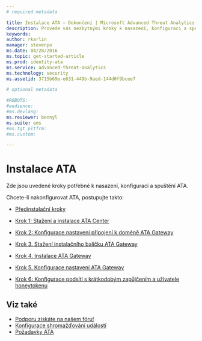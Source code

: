 ```yaml
---
# required metadata

title: Instalace ATA – Dokončení | Microsoft Advanced Threat Analytics
description: Provede vás nezbytnými kroky k nasazení, konfiguraci a spuštění ATA.
keywords:
author: rkarlin
manager: stevenpo
ms.date: 04/28/2016
ms.topic: get-started-article
ms.prod: identity-ata
ms.service: advanced-threat-analytics
ms.technology: security
ms.assetid: 3715b69e-e631-449b-9aed-144d0f9bcee7

# optional metadata

#ROBOTS:
#audience:
#ms.devlang:
ms.reviewer: bennyl
ms.suite: ems
#ms.tgt_pltfrm:
#ms.custom:

---
```


# Instalace ATA

Zde jsou uvedené kroky potřebné k nasazení, konfiguraci a spuštění ATA.

Chcete-li nakonfigurovat ATA, postupujte takto:

-   [Předinstalační kroky](install-ata-preinstall.md)

-   [Krok 1: Stažení a instalace ATA Center](install-ata-step1.md)

-   [Krok 2: Konfigurace nastavení připojení k doméně ATA Gateway](install-ata-step2.md)

-   [Krok 3. Stažení instalačního balíčku ATA Gateway](install-ata-step3.md)

-   [Krok 4. Instalace ATA Gateway](install-ata-step4.md)

-   [Krok 5. Konfigurace nastavení ATA Gateway](install-ata-step5.md)

-   [Krok 6: Konfigurace podsítí s krátkodobým zapůjčením a uživatele honeytokenu](install-ata-step6.md)


## Viz také

- [Podporu získáte na našem fóru!](https://social.technet.microsoft.com/Forums/security/en-US/home?forum=mata)
- [Konfigurace shromažďování událostí](/advanced-threat-analytics/plan-design/configure-event-collection)
- [Požadavky ATA](/advanced-threat-analytics/plan-design/ata-prerequisites)


<!--HONumber=Apr16_HO4-->


